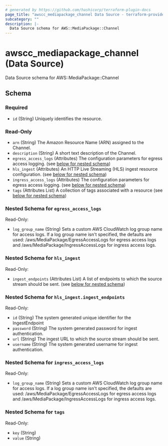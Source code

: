 ```yaml
---
# generated by https://github.com/hashicorp/terraform-plugin-docs
page_title: "awscc_mediapackage_channel Data Source - terraform-provider-awscc"
subcategory: ""
description: |-
  Data Source schema for AWS::MediaPackage::Channel
---
```


# awscc_mediapackage_channel (Data Source)

Data Source schema for AWS::MediaPackage::Channel



<!-- schema generated by tfplugindocs -->
## Schema

### Required

- `id` (String) Uniquely identifies the resource.

### Read-Only

- `arn` (String) The Amazon Resource Name (ARN) assigned to the Channel.
- `description` (String) A short text description of the Channel.
- `egress_access_logs` (Attributes) The configuration parameters for egress access logging. (see [below for nested schema](#nestedatt--egress_access_logs))
- `hls_ingest` (Attributes) An HTTP Live Streaming (HLS) ingest resource configuration. (see [below for nested schema](#nestedatt--hls_ingest))
- `ingress_access_logs` (Attributes) The configuration parameters for egress access logging. (see [below for nested schema](#nestedatt--ingress_access_logs))
- `tags` (Attributes List) A collection of tags associated with a resource (see [below for nested schema](#nestedatt--tags))

<a id="nestedatt--egress_access_logs"></a>
### Nested Schema for `egress_access_logs`

Read-Only:

- `log_group_name` (String) Sets a custom AWS CloudWatch log group name for access logs. If a log group name isn't specified, the defaults are used: /aws/MediaPackage/EgressAccessLogs for egress access logs and /aws/MediaPackage/IngressAccessLogs for ingress access logs.


<a id="nestedatt--hls_ingest"></a>
### Nested Schema for `hls_ingest`

Read-Only:

- `ingest_endpoints` (Attributes List) A list of endpoints to which the source stream should be sent. (see [below for nested schema](#nestedatt--hls_ingest--ingest_endpoints))

<a id="nestedatt--hls_ingest--ingest_endpoints"></a>
### Nested Schema for `hls_ingest.ingest_endpoints`

Read-Only:

- `id` (String) The system generated unique identifier for the IngestEndpoint
- `password` (String) The system generated password for ingest authentication.
- `url` (String) The ingest URL to which the source stream should be sent.
- `username` (String) The system generated username for ingest authentication.



<a id="nestedatt--ingress_access_logs"></a>
### Nested Schema for `ingress_access_logs`

Read-Only:

- `log_group_name` (String) Sets a custom AWS CloudWatch log group name for access logs. If a log group name isn't specified, the defaults are used: /aws/MediaPackage/EgressAccessLogs for egress access logs and /aws/MediaPackage/IngressAccessLogs for ingress access logs.


<a id="nestedatt--tags"></a>
### Nested Schema for `tags`

Read-Only:

- `key` (String)
- `value` (String)
